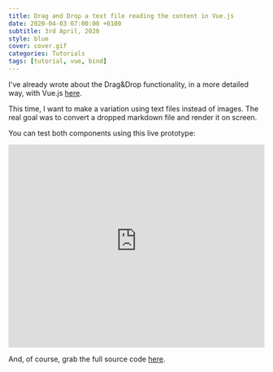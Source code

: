 ```yaml
---
title: Drag and Drop a text file reading the content in Vue.js
date: 2020-04-03 07:00:00 +0100
subtitle: 3rd April, 2020
style: blue
cover: cover.gif
categories: Tutorials
tags: [tutorial, vue, bind]
---
```


I've already wrote about the Drag&Drop functionality, in a more detailed way, with Vue.js [here](/blog/build-drag-drop-image-component-vue/).

This time, I want to make a variation using text files instead of images. The real goal was to convert a dropped markdown file and render it on screen.

You can test both components using this live prototype:

<iframe height="400px" width="100%" src="https://vue-drop-txt-and-read.abusedmedia.repl.co" scrolling="no" frameborder="no" allowtransparency="true" allowfullscreen="true" sandbox="allow-forms allow-pointer-lock allow-popups allow-same-origin allow-scripts allow-modals"></iframe>

And, of course, grab the full source code [here](https://github.com/fabiofranchino/vue-drop-txt-and-read).